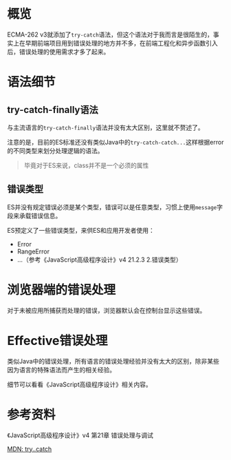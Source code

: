 # 概览

ECMA-262 v3就添加了`try-catch`语法，但这个语法对于我而言是很陌生的，事实上在早期前端项目用到错误处理的地方并不多，在前端工程化和异步函数引入后，错误处理的使用需求才多了起来。
# 语法细节

## try-catch-finally语法

与主流语言的`try-catch-finally`语法并没有太大区别，这里就不赘述了。

注意的是，目前的ES标准还没有类似Java中的`try-catch-catch...`这样根据error的不同类型来划分处理逻辑的语法。

>毕竟对于ES来说，class并不是一个必须的属性

## 错误类型

ES并没有规定错误必须是某个类型，错误可以是任意类型，习惯上使用`message`字段来承载错误信息。

ES预定义了一些错误类型，来供ES和应用开发者使用：

- Error
- RangeError
- ...（参考《JavaScript高级程序设计》v4 21.2.3 2.错误类型）

# 浏览器端的错误处理

对于未被应用所捕获而处理的错误，浏览器默认会在控制台显示这些错误。

# Effective错误处理

类似Java中的错误处理，所有语言的错误处理经验并没有太大的区别，除非某些因为语言的特殊语法而产生的相关经验。

细节可以看看《JavaScript高级程序设计》相关内容。

# 参考资料

《JavaScript高级程序设计》v4 第21章 错误处理与调试

[MDN: try..catch](https://developer.mozilla.org/zh-CN/docs/Web/JavaScript/Reference/Statements/try...catch)